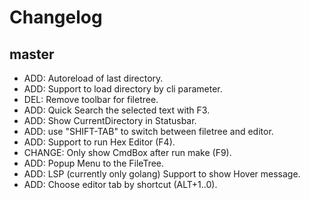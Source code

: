 # Changelog

## master

- ADD: Autoreload of last directory.
- ADD: Support to load directory by cli parameter.
- DEL: Remove toolbar for filetree.
- ADD: Quick Search the selected text with F3.
- ADD: Show CurrentDirectory in Statusbar.
- ADD: use "SHIFT-TAB" to switch between filetree and editor.
- ADD: Support to run Hex Editor (F4).
- CHANGE: Only show CmdBox after run make (F9).
- ADD: Popup Menu to the FileTree.
- ADD: LSP (currently only golang) Support to show Hover message.
- ADD: Choose editor tab by shortcut (ALT+1..0).
